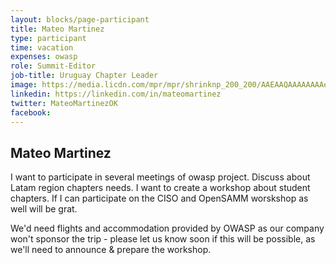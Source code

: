 ```yaml
---
layout: blocks/page-participant
title: Mateo Martinez
type: participant
time: vacation
expenses: owasp
role: Summit-Editor
job-title: Uruguay Chapter Leader
image: https://media.licdn.com/mpr/mpr/shrinknp_200_200/AAEAAQAAAAAAAAeMAAAAJDM4YTJiOGI0LWJkZDItNDliOC1iNzU4LWQ3Njk0ZmNhMWUxOQ.jpg
linkedin: https://linkedin.com/in/mateomartinez
twitter: MateoMartinezOK
facebook:
---
```


## Mateo Martinez

I want to participate in several meetings of owasp project. Discuss about Latam region chapters needs. I want to create a workshop about student chapters.
If I can participate on the CISO and OpenSAMM worskshop as well will be grat.

We'd need flights and accommodation provided by OWASP as our company won't sponsor the trip - please let us know soon if this will be possible, as we'll need to announce & prepare the workshop.
